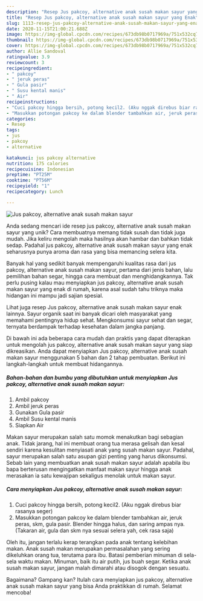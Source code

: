 ```yaml
---
description: "Resep Jus pakcoy, alternative anak susah makan sayur yang Enak"
title: "Resep Jus pakcoy, alternative anak susah makan sayur yang Enak"
slug: 1113-resep-jus-pakcoy-alternative-anak-susah-makan-sayur-yang-enak
date: 2020-11-15T21:00:21.688Z
image: https://img-global.cpcdn.com/recipes/673db98b0717969a/751x532cq70/jus-pakcoy-alternative-anak-susah-makan-sayur-foto-resep-utama.jpg
thumbnail: https://img-global.cpcdn.com/recipes/673db98b0717969a/751x532cq70/jus-pakcoy-alternative-anak-susah-makan-sayur-foto-resep-utama.jpg
cover: https://img-global.cpcdn.com/recipes/673db98b0717969a/751x532cq70/jus-pakcoy-alternative-anak-susah-makan-sayur-foto-resep-utama.jpg
author: Allie Sandoval
ratingvalue: 3.9
reviewcount: 3
recipeingredient:
- " pakcoy"
- " jeruk peras"
- " Gula pasir"
- " Susu kental manis"
- " Air"
recipeinstructions:
- "Cuci pakcoy hingga bersih, potong kecil2. (Aku nggak direbus biar rasanya seger)"
- "Masukkan potongan pakcoy ke dalam blender tambahkan air, jeruk peras, skm, gula pasir. Blender hingga halus, dan saring ampas nya. (Takaran air, gula dan skm nya sesuai selera yah, cek rasa saja)"
categories:
- Resep
tags:
- jus
- pakcoy
- alternative

katakunci: jus pakcoy alternative 
nutrition: 175 calories
recipecuisine: Indonesian
preptime: "PT25M"
cooktime: "PT56M"
recipeyield: "1"
recipecategory: Lunch

---
```



![Jus pakcoy, alternative anak susah makan sayur](https://img-global.cpcdn.com/recipes/673db98b0717969a/751x532cq70/jus-pakcoy-alternative-anak-susah-makan-sayur-foto-resep-utama.jpg)

Anda sedang mencari ide resep jus pakcoy, alternative anak susah makan sayur yang unik? Cara membuatnya memang tidak susah dan tidak juga mudah. Jika keliru mengolah maka hasilnya akan hambar dan bahkan tidak sedap. Padahal jus pakcoy, alternative anak susah makan sayur yang enak seharusnya punya aroma dan rasa yang bisa memancing selera kita.

Banyak hal yang sedikit banyak mempengaruhi kualitas rasa dari jus pakcoy, alternative anak susah makan sayur, pertama dari jenis bahan, lalu pemilihan bahan segar, hingga cara membuat dan menghidangkannya. Tak perlu pusing kalau mau menyiapkan jus pakcoy, alternative anak susah makan sayur yang enak di rumah, karena asal sudah tahu triknya maka hidangan ini mampu jadi sajian spesial.

Lihat juga resep Jus pakcoy, alternative anak susah makan sayur enak lainnya. Sayur organik saat ini banyak dicari oleh masyarakat yang memahami pentingnya hidup sehat. Mengkonsumsi sayur sehat dan segar, ternyata berdampak terhadap kesehatan dalam jangka panjang.


Di bawah ini ada beberapa cara mudah dan praktis yang dapat diterapkan untuk mengolah jus pakcoy, alternative anak susah makan sayur yang siap dikreasikan. Anda dapat menyiapkan Jus pakcoy, alternative anak susah makan sayur menggunakan 5 bahan dan 2 tahap pembuatan. Berikut ini langkah-langkah untuk membuat hidangannya.

<!--inarticleads1-->

##### Bahan-bahan dan bumbu yang dibutuhkan untuk menyiapkan Jus pakcoy, alternative anak susah makan sayur:

1. Ambil  pakcoy
1. Ambil  jeruk peras
1. Gunakan  Gula pasir
1. Ambil  Susu kental manis
1. Siapkan  Air


Makan sayur merupakan salah satu momok menakutkan bagi sebagian anak. Tidak jarang, hal ini membuat orang tua merasa gelisah dan kesal sendiri karena kesulitan menyiasati anak yang susah makan sayur. Padahal, sayur merupakan salah satu asupan gizi penting yang harus dikonsumsi. Sebab lain yang membuatkan anak susah makan sayur adalah apabila ibu bapa berterusan mengingatkan manfaat makan sayur hingga anak merasakan ia satu kewajipan sekaligus menolak untuk makan sayur. 

<!--inarticleads2-->

##### Cara menyiapkan Jus pakcoy, alternative anak susah makan sayur:

1. Cuci pakcoy hingga bersih, potong kecil2. (Aku nggak direbus biar rasanya seger)
1. Masukkan potongan pakcoy ke dalam blender tambahkan air, jeruk peras, skm, gula pasir. Blender hingga halus, dan saring ampas nya. (Takaran air, gula dan skm nya sesuai selera yah, cek rasa saja)


Oleh itu, jangan terlalu kerap terangkan pada anak tentang kelebihan makan. Anak susah makan merupakan permasalahan yang sering dikeluhkan orang tua, terutama para ibu. Batasi pemberian minuman di sela-sela waktu makan. Minuman, baik itu air putih, jus buah segar. Ketika anak susah makan sayur, jangan malah dimarahi atau disogok dengan sesuatu. 

Bagaimana? Gampang kan? Itulah cara menyiapkan jus pakcoy, alternative anak susah makan sayur yang bisa Anda praktikkan di rumah. Selamat mencoba!
